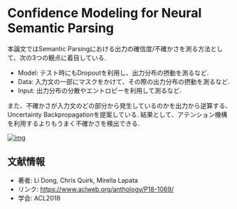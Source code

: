 # Confidence Modeling for Neural Semantic Parsing

本論文ではSemantic Parsingにおける出力の確信度/不確かさを測る方法として、次の3つの観点に着目している.

- Model: テスト時にもDropoutを利用し、出力分布の摂動を測るなど.
- Data: 入力文の一部にマスクをかけて、その際の出力分布の摂動を測るなど.
- Input: 出力分布の分散やエントロピーを利用して測るなど.

また、不確かさが入力文のどの部分から発生しているのかを出力から逆算する、Uncertainty Backpropagationを提案している. 結果として、アテンション機構を利用するよりもうまく不確かさを検出できる.

[![img](https://user-images.githubusercontent.com/53220859/92985841-5cd54d80-f4f1-11ea-8188-9ce4058a0b3b.png)](https://user-images.githubusercontent.com/53220859/92985841-5cd54d80-f4f1-11ea-8188-9ce4058a0b3b.png)

## 文献情報

- 著者: Li Dong, Chris Quirk, Mirella Lapata
- リンク: https://www.aclweb.org/anthology/P18-1069/
- 学会: ACL2018